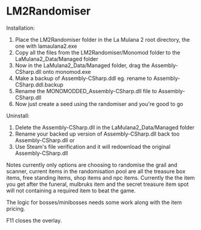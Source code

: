 # LM2Randomiser

Installation:
1. Place the LM2Randomiser folder in the La Mulana 2 root directory, the one with lamaulana2.exe
2. Copy all the files from the LM2Randomiser/Monomod folder to the LaMulana2_Data/Managed folder
3. Now in the LaMulana2_Data/Managed folder, drag the Assembly-CSharp.dll onto monomod.exe
4. Make a backup of Assembly-CSharp.ddl eg. rename to Assembly-CSharp.ddl.backup
5. Rename the MONOMODDED_Assembly-CSharp.dll file to Assembly-CSharp.dll
6. Now just create a seed using the randomiser and you're good to go

Uninstall:
1. Delete the Assembly-CSharp.dll in the LaMulana2_Data/Managed folder
2. Rename your backed up version of Assembly-CSharp.dll back too Assembly-CSharp.dll
or
1. Use Steam's file verification and it will redownload the original Assembly-CSharp.dll

Notes currently only options are choosing to randomise the grail and scanner, current items in the randomisation pool are all the treasure box items, free standing items, shop items and npc items. Currently the the item you get after the funeral, mulbruks item and the secret treasure item spot will not containing a required item to beat the game. 

The logic for bosses/minibosses needs some work along with the item pricing.

F11 closes the overlay.